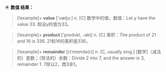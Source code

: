 ☀ <span class="category">**数值 结果：**</span>
>[!example]+ <span class="vocabulary">**value**</span> ['vælju:] 
> <span class="definition">n. [C] 数学中的值，数值：</span>Let y have the value 33. 假设y的值为33。

>[!example]+ <span class="vocabulary">**product**</span> ['prɒdʌkt, -əkt] 
> <span class="definition">n. [C] 乘积：</span>The product of 21 and 16 is 336. 21和16的乘积是336。
           
>[!example]+ <span class="vocabulary">**remainder**</span> [rɪˈmeɪndə(r)]
> <span class="definition">n. [C, usually sing.] [数学]（减法的）差数；（除法的）余数：</span>Divide 2 into 7, and the answer is 3, remainder 1. 7除以2，商3余1。
 

